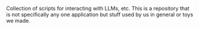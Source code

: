 Collection of scripts for interacting with LLMs, etc. This is a repository that is not specifically any one application but stuff used by us in general or toys we made. 